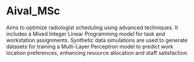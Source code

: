 # Aival_MSc
Aims to optimize radiologist scheduling using advanced techniques. It includes a Mixed Integer Linear Programming model for task and workstation assignments. Synthetic data simulations are used to generate datasets for training a Multi-Layer Perceptron model to predict work location preferences, enhancing resource allocation and staff satisfaction.
